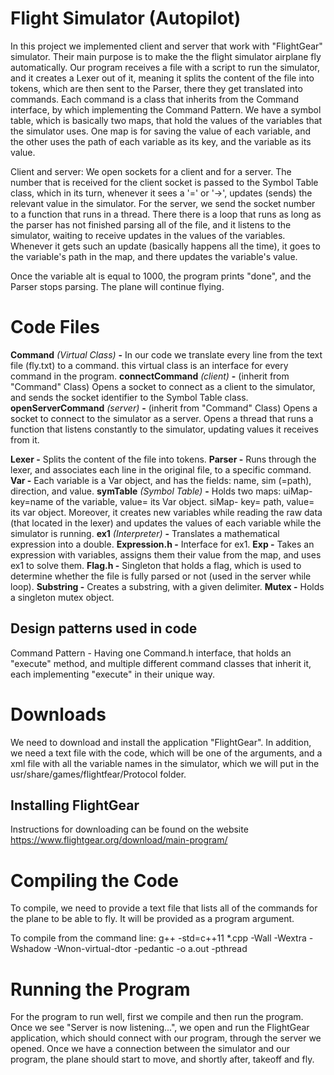 
# Flight Simulator (Autopilot)

In this project we implemented client and server that work with "FlightGear" simulator. Their main purpose is to make the the flight simulator airplane fly automatically. Our program receives a file with a script to run the simulator, and it creates a Lexer out of it, meaning it splits the content of the file into tokens, which are then sent to the Parser, there they get translated into commands. Each command is a class that inherits from the Command interface, by which implementing the Command Pattern. We have a symbol table, which is basically two maps, that hold the values of the variables that the simulator uses. One map is for saving the value of each variable, and the other uses the path of each variable as its key, and the variable as its value. 

Client and server: We open sockets for a client and for a server. The number that is received for the client socket is passed to the Symbol Table class, which in its turn, whenever it sees a '=' or '->', updates (sends) the relevant value in the simulator. For the server, we send the socket number to a function that runs in a thread. There there is a loop that runs as long as the parser has not finished parsing all of the file, and it listens to the simulator, waiting to receive updates in the values of the variables. Whenever it gets such an update (basically happens all the time), it goes to the variable's path in the map, and there updates the variable's value.

Once the variable alt is equal to 1000, the program prints "done", and the Parser stops parsing. The plane will continue flying.

# Code Files

**Command** *(Virtual Class)* **-**  In our code we translate every line from the text file (fly.txt) to a command. this virtual class is an interface for every command in the program.
**connectCommand** *(client)* **-**  (inherit from "Command" Class)
Opens a socket to connect as a client to the simulator, and sends the socket identifier to the Symbol Table class.
**openServerCommand** *(server)* **-** (inherit from "Command" Class) Opens a socket to connect to the simulator as a server. Opens a thread that runs a function that listens constantly to the simulator, updating values it receives from it.

**Lexer -** Splits the content of the file into tokens.
**Parser -** Runs through the lexer, and associates each line in the original file, to a specific command.
**Var -** Each variable is a Var object, and has the fields: name, sim (=path), direction, and value.
**symTable** *(Symbol Table)* **-** Holds two maps: uiMap- key=name of the variable, value= its Var object. siMap- key= path, value= its var object. 
Moreover, it creates new variables while reading the raw data (that located in the lexer) and updates the values of each variable 
while the simulator is running. 
**ex1** *(Interpreter)* **-** Translates a mathematical expression into a double.
**Expression.h -** Interface for ex1.
**Exp -** Takes an expression with variables, assigns them their value from the map, and uses ex1 to solve them.
**Flag.h -** Singleton that holds a flag, which is used to determine whether the file is fully parsed or not (used in the server while loop).
**Substring -** Creates a substring, with a given delimiter.
**Mutex -** Holds a singleton mutex object.


## Design patterns used in code

Command Pattern - Having one Command.h interface, that holds an "execute" method, and multiple different command classes that inherit it, each implementing "execute" in their unique way.

# Downloads

We need to download and install the application "FlightGear". In addition, we need a text file with the code, which will be one of the arguments, and a xml file with all the variable names in the simulator, which we will put in the usr/share/games/flightfear/Protocol folder.

## Installing FlightGear

Instructions for downloading can be found on the website  https://www.flightgear.org/download/main-program/

# Compiling the Code
 
To compile, we need to provide a text file that lists all of the commands for the plane to be able to fly. It will be provided as a program argument.

To compile from the command line:
g++ -std=c++11 *.cpp -Wall -Wextra -Wshadow -Wnon-virtual-dtor -pedantic -o a.out -pthread

# Running the Program
 
For the program to run well, first we compile and then run the program. Once we see "Server is now listening...", we open and run the FlightGear application, which should connect with our program, through the server we opened. Once we have a  connection between the simulator and our program, the plane should start to move, and shortly after, takeoff and fly. 
<!--stackedit_data:
eyJoaXN0b3J5IjpbMjExMDc4NjY0N119
-->
<!--stackedit_data:
eyJoaXN0b3J5IjpbLTIwODA5MzczOTEsMjI0ODQxOTk1XX0=
-->